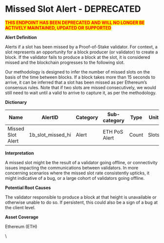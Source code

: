# Missed Slot Alert - DEPRECATED

<mark style="color:red;">**THIS ENDPOINT HAS BEEN DEPRECATED AND WILL NO LONGER BE ACTIVELY MAINTAINED, UPDATED OR SUPPORTED**</mark>

**Alert Definition**

Alerts if a slot has been missed by a Proof-of-Stake validator. For context, a slot represents an opportunity for a block producer (or validator) to create a block. If the validator fails to produce a block at the slot, it is considered missed and the blockchain progresses to the following slot.&#x20;

Our methodology is designed to infer the number of missed slots on the basis of the time between blocks. If a block takes more than 15 seconds to arrive, it can be inferred that a slot has been missed as per Ethereum’s consensus rules. Note that if two slots are missed consecutively, we would still need to wait until a valid to arrive to capture it, as per the methodology.

**Dictionary**

| Name              | AlertID              | Category | Sub-category  | Type  | Unit  | Interval |
| ----------------- | -------------------- | -------- | ------------- | ----- | ----- | -------- |
| Missed Slot Alert | 1b\_slot\_missed\_hi | Alert    | ETH PoS Alert | Count | Slots | Ad hoc   |

**Interpretation**

A missed slot might be the result of a validator going offline, or connectivity issues impacting the communications between validators. In more concerning scenarios where the missed slot rate consistently upticks, it might indicative of a bug, or a large cohort of validators going offline.

**Potential Root Causes**

The validator responsible to produce a block at that height is unavailable or otherwise unable to do so. If persistent, this could also be a sign of a bug at the client level.

**Asset Coverage**

Ethereum (ETH)

\
